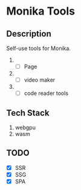 # Monika Tools

## Description

Self-use tools for Monika.

1. - [ ] Page
2. - [ ] video maker
3. - [ ] code reader tools

## Tech Stack

1. webgpu
2. wasm

## TODO

- [x] SSR
- [x] SSG
- [x] SPA
